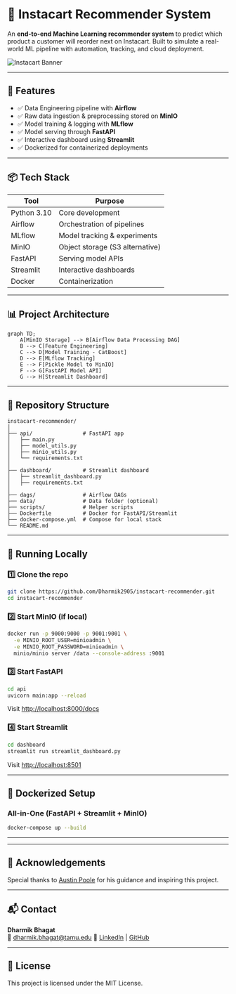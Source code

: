 # 🛒 Instacart Recommender System

An **end-to-end Machine Learning recommender system** to predict which product a customer will reorder next on Instacart. Built to simulate a real-world ML pipeline with automation, tracking, and cloud deployment.

![Instacart Banner](https://www.instacart.com/company/wp-content/uploads/2022/03/03-Instacart-Logo-Kale-1.jpg)

---

## 🚀 Features

- ✅ Data Engineering pipeline with **Airflow**
- ✅ Raw data ingestion & preprocessing stored on **MinIO**
- ✅ Model training & logging with **MLflow**
- ✅ Model serving through **FastAPI**
- ✅ Interactive dashboard using **Streamlit**
- ✅ Dockerized for containerized deployments

---

## 📦 Tech Stack

| Tool          | Purpose                          |
|---------------|----------------------------------|
| Python 3.10   | Core development                 |
| Airflow       | Orchestration of pipelines       |
| MLflow        | Model tracking & experiments     |
| MinIO         | Object storage (S3 alternative)  |
| FastAPI       | Serving model APIs               |
| Streamlit     | Interactive dashboards           |
| Docker        | Containerization                 |

---

## 📊 Project Architecture

```mermaid
graph TD;
    A[MinIO Storage] --> B[Airflow Data Processing DAG]
    B --> C[Feature Engineering]
    C --> D[Model Training - CatBoost]
    D --> E[MLflow Tracking]
    E --> F[Pickle Model to MinIO]
    F --> G[FastAPI Model API]
    G --> H[Streamlit Dashboard]
```

---

## 📂 Repository Structure

```
instacart-recommender/
│
├── api/                # FastAPI app
│   ├── main.py
│   ├── model_utils.py
│   ├── minio_utils.py
│   └── requirements.txt
│
├── dashboard/          # Streamlit dashboard
│   ├── streamlit_dashboard.py
│   ├── requirements.txt
│
├── dags/               # Airflow DAGs
├── data/               # Data folder (optional)
├── scripts/            # Helper scripts
├── Dockerfile          # Docker for FastAPI/Streamlit
├── docker-compose.yml  # Compose for local stack
└── README.md
```

---

## 🚀 Running Locally

### 1️⃣ Clone the repo
```bash
git clone https://github.com/Dharmik2905/instacart-recommender.git
cd instacart-recommender
```

### 2️⃣ Start MinIO (if local)
```bash
docker run -p 9000:9000 -p 9001:9001 \
  -e MINIO_ROOT_USER=minioadmin \
  -e MINIO_ROOT_PASSWORD=minioadmin \
  minio/minio server /data --console-address :9001
```

### 3️⃣ Start FastAPI
```bash
cd api
uvicorn main:app --reload
```
Visit [http://localhost:8000/docs](http://localhost:8000/docs)

### 4️⃣ Start Streamlit
```bash
cd dashboard
streamlit run streamlit_dashboard.py
```
Visit [http://localhost:8501](http://localhost:8501)

---

## 🐳 Dockerized Setup

### All-in-One (FastAPI + Streamlit + MinIO)
```bash
docker-compose up --build
```

---
---

## 🙏 Acknowledgements

Special thanks to [Austin Poole](https://www.linkedin.com/in/austinpoole) for his guidance and inspiring this project.

---

## 📬 Contact

**Dharmik Bhagat**  
📧 dharmik.bhagat@tamu.edu 
🔗 [LinkedIn](https://linkedin.com/in/dharmikbhagat) | [GitHub](https://github.com/Dharmik2905)

---

## 📜 License

This project is licensed under the MIT License.
